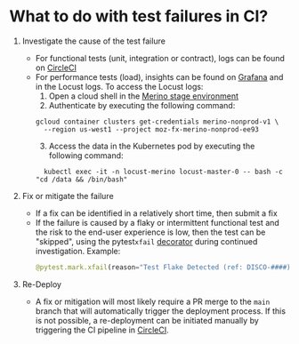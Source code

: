 # What to do with test failures in CI?

1. Investigate the cause of the test failure
    - For functional tests (unit, integration or contract), logs can be found on
      [CircleCI][circleci]
    - For performance tests (load), insights can be found on [Grafana][merino_app_info] and in the
      Locust logs. To access the Locust logs:
      1. Open a cloud shell in the [Merino stage environment][merino_gcp_stage]
      2. Authenticate by executing the following command:
      ```shell
      gcloud container clusters get-credentials merino-nonprod-v1 \
        --region us-west1 --project moz-fx-merino-nonprod-ee93
      ```
      3. Access the data in the Kubernetes pod by executing the following command:
      ```shell
        kubectl exec -it -n locust-merino locust-master-0 -- bash -c "cd /data && /bin/bash"
      ```

2. Fix or mitigate the failure
    - If a fix can be identified in a relatively short time, then submit a fix
    - If the failure is caused by a flaky or intermittent functional test and the risk to the
      end-user experience is low, then the test can be "skipped", using the pytest`xfail`
      [decorator][pytest_xfail] during continued investigation. Example:
      ```python
      @pytest.mark.xfail(reason="Test Flake Detected (ref: DISCO-####)")
      ```
3. Re-Deploy
    - A fix or mitigation will most likely require a PR merge to the `main` branch that will
      automatically trigger the deployment process. If this is not possible, a re-deployment can be
      initiated manually by triggering the CI pipeline in [CircleCI][circleci].

[circleci]: https://app.circleci.com/pipelines/github/mozilla-services/merino-py
[merino_app_info]: https://earthangel-b40313e5.influxcloud.net/d/rQAfYKIVk/wip-merino-py-application-and-infrastructure?orgId=1&from=now-24h&to=now&var-environment=prodpy&refresh=1m
[merino_gcp_stage]: https://console.cloud.google.com/kubernetes/list/overview?project=moz-fx-merino-nonprod-ee93
[pytest_xfail]: https://docs.pytest.org/en/latest/how-to/skipping.html